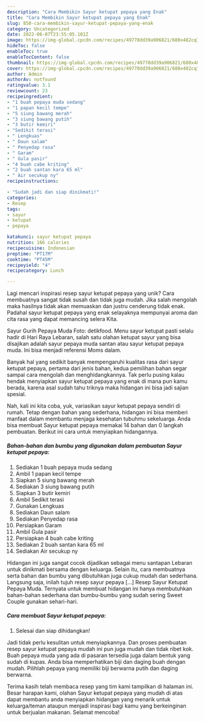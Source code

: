 ```yaml
---
description: "Cara Membikin Sayur ketupat pepaya yang Enak"
title: "Cara Membikin Sayur ketupat pepaya yang Enak"
slug: 850-cara-membikin-sayur-ketupat-pepaya-yang-enak
category: Uncategorized
date: 2022-06-07T23:55:05.101Z
image: https://img-global.cpcdn.com/recipes/49778dd39a906821/680x482cq70/sayur-ketupat-pepaya-foto-resep-utama.jpg
hideToc: false
enableToc: true
enableTocContent: false
thumbnail: https://img-global.cpcdn.com/recipes/49778dd39a906821/680x482cq70/sayur-ketupat-pepaya-foto-resep-utama.jpg
cover: https://img-global.cpcdn.com/recipes/49778dd39a906821/680x482cq70/sayur-ketupat-pepaya-foto-resep-utama.jpg
author: Admin
authorAv: notfound
ratingvalue: 3.1
reviewcount: 23
recipeingredient:
- "1 buah pepaya muda sedang"
- "1 papan kecil tempe"
- "5 siung bawang merah"
- "3 siung bawang putih"
- "3 butir kemiri"
- "Sedikit terasi"
- " Lengkuas"
- " Daun salam"
- " Penyedap rasa"
- " Garam"
- " Gula pasir"
- "4 buah cabe kriting"
- "2 buah santan kara 65 ml"
- " Air secukup ny"
recipeinstructions:

- "Sudah jadi dan siap dinikmati!"
categories:
- Resep
tags:
- sayur
- ketupat
- pepaya

katakunci: sayur ketupat pepaya 
nutrition: 166 calories
recipecuisine: Indonesian
preptime: "PT17M"
cooktime: "PT45M"
recipeyield: "4"
recipecategory: Lunch

---
```





Lagi mencari inspirasi resep sayur ketupat pepaya yang unik? Cara membuatnya sangat tidak susah dan tidak juga mudah. Jika salah mengolah maka hasilnya tidak akan memuaskan dan justru cenderung tidak enak. Padahal sayur ketupat pepaya yang enak selayaknya mempunyai aroma dan cita rasa yang dapat memancing selera Kita.





Sayur Gurih Pepaya Muda Foto: detikfood. Menu sayur ketupat pasti selalu hadir di Hari Raya Lebaran, salah satu olahan ketupat sayur yang bisa disajikan adalah sayur pepaya muda santan atau sayur ketupat pepaya muda. Ini bisa menjadi referensi Moms dalam.

Banyak hal yang sedikit banyak mempengaruhi kualitas rasa dari sayur ketupat pepaya, pertama dari jenis bahan, kedua pemilihan bahan segar sampai cara mengolah dan menghidangkannya. Tak perlu pusing kalau hendak menyiapkan sayur ketupat pepaya yang enak di mana pun kamu berada, karena asal sudah tahu triknya maka hidangan ini bisa jadi sajian spesial.






Nah, kali ini kita coba, yuk, variasikan sayur ketupat pepaya sendiri di rumah. Tetap dengan bahan yang sederhana, hidangan ini bisa memberi manfaat dalam membantu menjaga kesehatan tubuhmu sekeluarga. Anda bisa membuat Sayur ketupat pepaya memakai 14 bahan dan 0 langkah pembuatan. Berikut ini cara untuk menyiapkan hidangannya.

<!--inarticleads1-->

##### Bahan-bahan dan bumbu yang digunakan dalam pembuatan Sayur ketupat pepaya:

1. Sediakan 1 buah pepaya muda sedang
1. Ambil 1 papan kecil tempe
1. Siapkan 5 siung bawang merah
1. Sediakan 3 siung bawang putih
1. Siapkan 3 butir kemiri
1. Ambil Sedikit terasi
1. Gunakan  Lengkuas
1. Sediakan  Daun salam
1. Sediakan  Penyedap rasa
1. Persiapkan  Garam
1. Ambil  Gula pasir
1. Persiapkan 4 buah cabe kriting
1. Sediakan 2 buah santan kara 65 ml
1. Sediakan  Air secukup ny


Hidangan ini juga sangat cocok dijadikan sebagai menu santapan Lebaran untuk dinikmati bersama dengan keluarga. Selain itu, cara membuatnya serta bahan dan bumbu yang dibutuhkan juga cukup mudah dan sederhana. Langsung saja, inilah tujuh resep sayur pepaya […] Resep Sayur Ketupat Pepaya Muda. Ternyata untuk membuat hidangan ini hanya membutuhkan bahan-bahan sederhana dan bumbu-bumbu yang sudah sering Sweet Couple gunakan sehari-hari. 

<!--inarticleads2-->

##### Cara membuat Sayur ketupat pepaya:


1. Selesai dan siap dihidangkan!

Jadi tidak perlu kesulitan untuk menyiapkannya. Dan proses pembuatan resep sayur ketupat pepaya mudah ini pun juga mudah dan tidak ribet kok. Buah pepaya muda yang ada di pasaran tersedia juga dalam bentuk yang sudah di kupas. Anda bisa memperhatikan biji dan daging buah dengan mudah. Pilihlah pepaya yang memiliki biji berwarna putih dan daging berwarna. 

Terima kasih telah membaca resep yang tim kami tampilkan di halaman ini. Besar harapan kami, olahan Sayur ketupat pepaya yang mudah di atas dapat membantu anda menyiapkan hidangan yang menarik untuk keluarga/teman ataupun menjadi inspirasi bagi kamu yang berkeinginan untuk berjualan makanan. Selamat mencoba!
